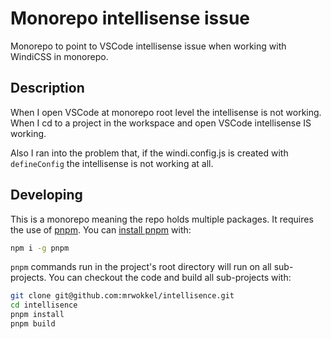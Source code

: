 # Monorepo intellisense issue

Monorepo to point to VSCode intellisense issue when working with WindiCSS in monorepo.

## Description

When I open VSCode at monorepo root level the intellisense is not working.
When I cd to a project in the workspace and open VSCode intellisense IS working.

Also I ran into the problem that, if the windi.config.js is created with `defineConfig` the intellisense is not working
at all.

## Developing

This is a monorepo meaning the repo holds multiple packages. It requires the use of [pnpm](https://pnpm.js.org/en/). You can [install pnpm](https://pnpm.io/installation) with:

```bash
npm i -g pnpm
```

`pnpm` commands run in the project's root directory will run on all sub-projects. You can checkout the code and build all sub-projects with:

```bash
git clone git@github.com:mrwokkel/intellisence.git
cd intellisence
pnpm install
pnpm build
```